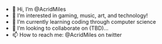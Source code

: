 - 👋 Hi, I’m @AcridMiles
- 👀 I’m interested in gaming, music, art, and technology!
- 🌱 I’m currently learning coding through computer science
- 💞️ I’m looking to collaborate on (TBD)...
- 📫 How to reach me: @AcridMiles on twitter

<!---
AcridMiles/AcridMiles is a ✨ special ✨ repository because its `README.md` (this file) appears on your GitHub profile.
You can click the Preview link to take a look at your changes.
--->
